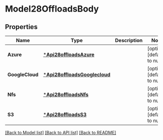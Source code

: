 # Model28OffloadsBody

## Properties
Name | Type | Description | Notes
------------ | ------------- | ------------- | -------------
**Azure** | [***Api28offloadsAzure**](api2.8offloads_azure.md) |  | [optional] [default to null]
**GoogleCloud** | [***Api28offloadsGooglecloud**](api2.8offloads_googlecloud.md) |  | [optional] [default to null]
**Nfs** | [***Api28offloadsNfs**](api2.8offloads_nfs.md) |  | [optional] [default to null]
**S3** | [***Api28offloadsS3**](api2.8offloads_s3.md) |  | [optional] [default to null]

[[Back to Model list]](../README.md#documentation-for-models) [[Back to API list]](../README.md#documentation-for-api-endpoints) [[Back to README]](../README.md)

